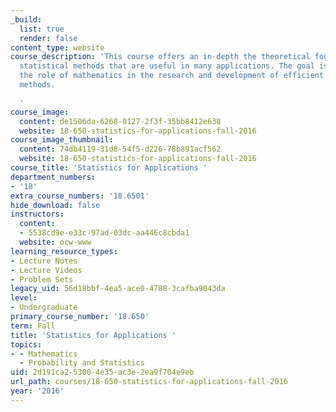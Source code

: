 ```yaml
---
_build:
  list: true
  render: false
content_type: website
course_description: 'This course offers an in-depth the theoretical foundations for
  statistical methods that are useful in many applications. The goal is to understand
  the role of mathematics in the research and development of efficient statistical
  methods.

  '
course_image:
  content: de1506da-6268-0127-2f3f-35bb8412e638
  website: 18-650-statistics-for-applications-fall-2016
course_image_thumbnail:
  content: 74db4119-31d8-54f5-d226-78b891acf562
  website: 18-650-statistics-for-applications-fall-2016
course_title: 'Statistics for Applications '
department_numbers:
- '18'
extra_course_numbers: '18.6501'
hide_download: false
instructors:
  content:
  - 5538cd9e-e33c-97ad-03dc-aa446c8cbda1
  website: ocw-www
learning_resource_types:
- Lecture Notes
- Lecture Videos
- Problem Sets
legacy_uid: 56d18bbf-4ea5-ace0-4788-3cafba9043da
level:
- Undergraduate
primary_course_number: '18.650'
term: Fall
title: 'Statistics for Applications '
topics:
- - Mathematics
  - Probability and Statistics
uid: 2d191ca2-5300-4e35-ac3e-2ea9f704e9eb
url_path: courses/18-650-statistics-for-applications-fall-2016
year: '2016'
---
```

